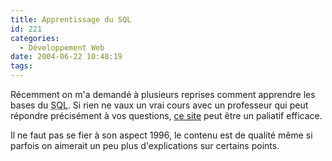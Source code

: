```yaml
---
title: Apprentissage du SQL
id: 221
categories:
  - Développement Web
date: 2004-06-22 10:48:19
tags:
---
```


Récemment on m'a demandé à plusieurs reprises comment apprendre les bases du <acronym title="Structured Query Language">SQL</acronym>. Si rien ne vaux un vrai cours avec un professeur qui peut répondre précisément à vos questions, [ce site](http://sqlpro.developpez.com/indexSQL.html "SQL PRO... le SQL de A à Z") peut être un paliatif efficace.

Il ne faut pas se fier à son aspect 1996, le contenu est de qualité même si parfois on aimerait un peu plus d'explications sur certains points.